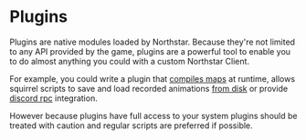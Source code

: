 # Plugins

Plugins are native modules loaded by Northstar. Because they're not limited to any API provided by the game, plugins are a powerful tool to enable you to do almost anything you could with a custom Northstar Client.

For example, you could write a plugin that [compiles maps](https://github.com/catornot/furnace) at runtime, allows squirrel scripts to save and load recorded animations [from disk](https://github.com/uniboi/recanim) or provide [discord rpc](https://github.com/R2Northstar/NorthstarDiscordRPC) integration.

However because plugins have full access to your system plugins should be treated with caution and regular scripts are preferred if possible.
